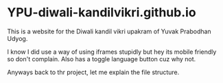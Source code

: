 # YPU-diwali-kandilvikri.github.io

This is a website for the Diwali kandil vikri upakram of Yuvak Prabodhan Udyog.

I know I did use a way of using iframes stupidly but hey its mobile friendly so don't complain. Also has a toggle language button cuz why not.

Anyways back to thr project, let me explain the file structure.
